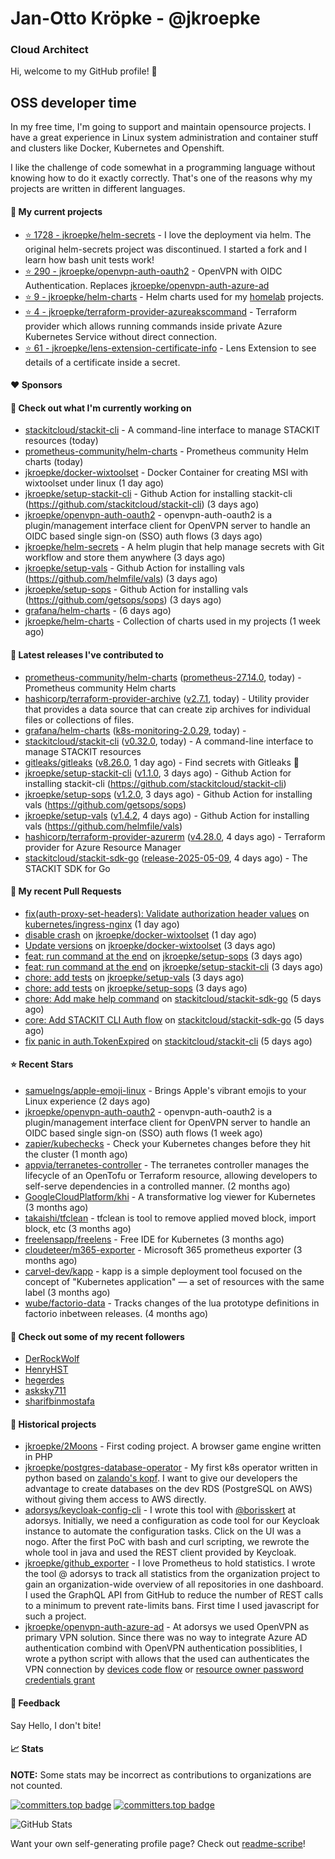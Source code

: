 # Jan-Otto Kröpke - @jkroepke
### Cloud Architect 

Hi, welcome to my GitHub profile! 👋

## OSS developer time
In my free time, I'm going to support and maintain opensource projects. I have a great experience in Linux system administration and container stuff and clusters like Docker, Kubernetes and Openshift.

I like the challenge of code somewhat in a programming language without knowing how to do it exactly correctly. That's one of the reasons why my projects are written in different languages.

#### 🌱 My current projects
- [⭐️ 1728 - jkroepke/helm-secrets](https://github.com/jkroepke/helm-secrets) - I love the deployment via helm. The original helm-secrets project was discontinued. I started a fork and I learn how bash unit tests work!
- [⭐️ 290 - jkroepke/openvpn-auth-oauth2](https://github.com/jkroepke/openvpn-auth-oauth2) - OpenVPN with OIDC Authentication. Replaces  [jkroepke/openvpn-auth-azure-ad](https://github.com/jkroepke/openvpn-auth-azure-ad) 
- [⭐️ 9 - jkroepke/helm-charts](https://github.com/jkroepke/helm-charts) - Helm charts used for my [homelab](https://github.com/jkroepke/homelab) projects.
- [⭐️ 4 - jkroepke/terraform-provider-azureakscommand](https://github.com/jkroepke/terraform-provider-azureakscommand) - Terraform provider which allows running commands inside private Azure Kubernetes Service without direct connection.
- [⭐️ 61 - jkroepke/lens-extension-certificate-info](https://github.com/jkroepke/lens-extension-certificate-info) - Lens Extension to see details of a certificate inside a secret.

#### ❤️ Sponsors


#### 👷 Check out what I'm currently working on

- [stackitcloud/stackit-cli](https://github.com/stackitcloud/stackit-cli) - A command-line interface to manage STACKIT resources (today)
- [prometheus-community/helm-charts](https://github.com/prometheus-community/helm-charts) - Prometheus community Helm charts (today)
- [jkroepke/docker-wixtoolset](https://github.com/jkroepke/docker-wixtoolset) - Docker Container for creating MSI with wixtoolset under linux (1 day ago)
- [jkroepke/setup-stackit-cli](https://github.com/jkroepke/setup-stackit-cli) - Github Action for installing stackit-cli (https://github.com/stackitcloud/stackit-cli) (3 days ago)
- [jkroepke/openvpn-auth-oauth2](https://github.com/jkroepke/openvpn-auth-oauth2) - openvpn-auth-oauth2 is a plugin/management interface client for OpenVPN server to handle an OIDC based single sign-on (SSO) auth flows (3 days ago)
- [jkroepke/helm-secrets](https://github.com/jkroepke/helm-secrets) - A helm plugin that help manage secrets with Git workflow and store them anywhere (3 days ago)
- [jkroepke/setup-vals](https://github.com/jkroepke/setup-vals) - Github Action for installing vals (https://github.com/helmfile/vals) (3 days ago)
- [jkroepke/setup-sops](https://github.com/jkroepke/setup-sops) - Github Action for installing vals (https://github.com/getsops/sops) (3 days ago)
- [grafana/helm-charts](https://github.com/grafana/helm-charts) -  (6 days ago)
- [jkroepke/helm-charts](https://github.com/jkroepke/helm-charts) - Collection of charts used in my projects (1 week ago)

#### 🔭 Latest releases I've contributed to

- [prometheus-community/helm-charts](https://github.com/prometheus-community/helm-charts) ([prometheus-27.14.0](https://github.com/prometheus-community/helm-charts/releases/tag/prometheus-27.14.0), today) - Prometheus community Helm charts
- [hashicorp/terraform-provider-archive](https://github.com/hashicorp/terraform-provider-archive) ([v2.7.1](https://github.com/hashicorp/terraform-provider-archive/releases/tag/v2.7.1), today) - Utility provider that provides a data source that can create zip archives for individual files or collections of files.
- [grafana/helm-charts](https://github.com/grafana/helm-charts) ([k8s-monitoring-2.0.29](https://github.com/grafana/helm-charts/releases/tag/k8s-monitoring-2.0.29), today) - 
- [stackitcloud/stackit-cli](https://github.com/stackitcloud/stackit-cli) ([v0.32.0](https://github.com/stackitcloud/stackit-cli/releases/tag/v0.32.0), today) - A command-line interface to manage STACKIT resources
- [gitleaks/gitleaks](https://github.com/gitleaks/gitleaks) ([v8.26.0](https://github.com/gitleaks/gitleaks/releases/tag/v8.26.0), 1 day ago) - Find secrets with Gitleaks 🔑
- [jkroepke/setup-stackit-cli](https://github.com/jkroepke/setup-stackit-cli) ([v1.1.0](https://github.com/jkroepke/setup-stackit-cli/releases/tag/v1.1.0), 3 days ago) - Github Action for installing stackit-cli (https://github.com/stackitcloud/stackit-cli)
- [jkroepke/setup-sops](https://github.com/jkroepke/setup-sops) ([v1.2.0](https://github.com/jkroepke/setup-sops/releases/tag/v1.2.0), 3 days ago) - Github Action for installing vals (https://github.com/getsops/sops)
- [jkroepke/setup-vals](https://github.com/jkroepke/setup-vals) ([v1.4.2](https://github.com/jkroepke/setup-vals/releases/tag/v1.4.2), 4 days ago) - Github Action for installing vals (https://github.com/helmfile/vals)
- [hashicorp/terraform-provider-azurerm](https://github.com/hashicorp/terraform-provider-azurerm) ([v4.28.0](https://github.com/hashicorp/terraform-provider-azurerm/releases/tag/v4.28.0), 4 days ago) - Terraform provider for Azure Resource Manager
- [stackitcloud/stackit-sdk-go](https://github.com/stackitcloud/stackit-sdk-go) ([release-2025-05-09](https://github.com/stackitcloud/stackit-sdk-go/releases/tag/release-2025-05-09), 4 days ago) - The STACKIT SDK for Go

#### 🔨 My recent Pull Requests

- [fix(auth-proxy-set-headers): Validate authorization header values](https://github.com/kubernetes/ingress-nginx/pull/13371) on [kubernetes/ingress-nginx](https://github.com/kubernetes/ingress-nginx) (1 day ago)
- [disable crash](https://github.com/jkroepke/docker-wixtoolset/pull/8) on [jkroepke/docker-wixtoolset](https://github.com/jkroepke/docker-wixtoolset) (1 day ago)
- [Update versions](https://github.com/jkroepke/docker-wixtoolset/pull/7) on [jkroepke/docker-wixtoolset](https://github.com/jkroepke/docker-wixtoolset) (3 days ago)
- [feat: run command at the end](https://github.com/jkroepke/setup-sops/pull/24) on [jkroepke/setup-sops](https://github.com/jkroepke/setup-sops) (3 days ago)
- [feat: run command at the end](https://github.com/jkroepke/setup-stackit-cli/pull/16) on [jkroepke/setup-stackit-cli](https://github.com/jkroepke/setup-stackit-cli) (3 days ago)
- [chore: add tests](https://github.com/jkroepke/setup-vals/pull/123) on [jkroepke/setup-vals](https://github.com/jkroepke/setup-vals) (3 days ago)
- [chore: add tests](https://github.com/jkroepke/setup-sops/pull/23) on [jkroepke/setup-sops](https://github.com/jkroepke/setup-sops) (3 days ago)
- [chore: Add make help command](https://github.com/stackitcloud/stackit-sdk-go/pull/2180) on [stackitcloud/stackit-sdk-go](https://github.com/stackitcloud/stackit-sdk-go) (5 days ago)
- [core: Add STACKIT CLI Auth flow](https://github.com/stackitcloud/stackit-sdk-go/pull/2179) on [stackitcloud/stackit-sdk-go](https://github.com/stackitcloud/stackit-sdk-go) (5 days ago)
- [fix panic in auth.TokenExpired](https://github.com/stackitcloud/stackit-cli/pull/736) on [stackitcloud/stackit-cli](https://github.com/stackitcloud/stackit-cli) (5 days ago)

#### ⭐ Recent Stars

- [samuelngs/apple-emoji-linux](https://github.com/samuelngs/apple-emoji-linux) - Brings Apple's vibrant emojis to your Linux experience (2 days ago)
- [jkroepke/openvpn-auth-oauth2](https://github.com/jkroepke/openvpn-auth-oauth2) - openvpn-auth-oauth2 is a plugin/management interface client for OpenVPN server to handle an OIDC based single sign-on (SSO) auth flows (1 week ago)
- [zapier/kubechecks](https://github.com/zapier/kubechecks) - Check your Kubernetes changes before they hit the cluster (1 month ago)
- [appvia/terranetes-controller](https://github.com/appvia/terranetes-controller) - The terranetes controller manages the lifecycle of an OpenTofu or Terraform resource, allowing developers to self-serve dependencies in a controlled manner. (2 months ago)
- [GoogleCloudPlatform/khi](https://github.com/GoogleCloudPlatform/khi) - A transformative log viewer for Kubernetes (3 months ago)
- [takaishi/tfclean](https://github.com/takaishi/tfclean) - tfclean is tool to remove applied moved block, import block, etc (3 months ago)
- [freelensapp/freelens](https://github.com/freelensapp/freelens) - Free IDE for Kubernetes (3 months ago)
- [cloudeteer/m365-exporter](https://github.com/cloudeteer/m365-exporter) - Microsoft 365 prometheus exporter (3 months ago)
- [carvel-dev/kapp](https://github.com/carvel-dev/kapp) - kapp is a simple deployment tool focused on the concept of "Kubernetes application" — a set of resources with the same label (3 months ago)
- [wube/factorio-data](https://github.com/wube/factorio-data) - Tracks changes of the lua prototype definitions in factorio inbetween releases. (4 months ago)

#### 👯 Check out some of my recent followers

- [DerRockWolf](https://github.com/DerRockWolf)
- [HenryHST](https://github.com/HenryHST)
- [hegerdes](https://github.com/hegerdes)
- [asksky711](https://github.com/asksky711)
- [sharifbinmostafa](https://github.com/sharifbinmostafa)

#### 📜 Historical projects
- [jkroepke/2Moons](https://github.com/jkroepke/2Moons) - First coding project. A browser game engine written in PHP
- [jkroepke/postgres-database-operator](https://github.com/jkroepke/postgres-database-operator) - My first k8s operator written in python based on [zalando's kopf](https://github.com/zalando-incubator/kopf). I want to give our developers the advantage to create databases on the dev RDS (PostgreSQL on AWS) without giving them access to AWS directly.
- [adorsys/keycloak-config-cli](https://github.com/adorsys/keycloak-config-cli) - I wrote this tool with [@borisskert](https://github.com/borisskert) at adorsys. Initially, we need a configuration as code tool for our Keycloak instance to automate the configuration tasks. Click on the UI was a nogo. After the first PoC with bash and curl scripting, we rewrote the whole tool in java and used the REST client provided by Keycloak.
- [jkroepke/github_exporter](https://github.com/jkroepke/github_exporter) - I love Prometheus to hold statistics. I wrote the tool @ adorsys to track all statistics from the organization project to gain an organization-wide overview of all repositories in one dashboard. I used the GraphQL API from GitHub to reduce the number of REST calls to a minimum to prevent rate-limits bans. First time I used javascript for such a project.
- [jkroepke/openvpn-auth-azure-ad](https://github.com/jkroepke/openvpn-auth-azure-ad) - At adorsys we used OpenVPN as primary VPN solution. Since there was no way to integrate Azure AD authentication combind with OpenVPN authentication possiblities, I wrote a python script with allows that the used can authenticates the VPN connection by [devices code flow](https://docs.microsoft.com/en-us/azure/active-directory/develop/v2-oauth2-device-code) or [resource owner password credentials grant](https://docs.microsoft.com/en-us/azure/active-directory/develop/v2-oauth-ropc)

#### 💬 Feedback

Say Hello, I don't bite!

#### 📈 Stats

**NOTE:** Some stats may be incorrect as contributions to organizations
are not counted.

[![committers.top badge](https://user-badge.committers.top/germany/jkroepke.svg)](https://user-badge.committers.top/germany/jkroepke)
[![committers.top badge](https://user-badge.committers.top/germany_public/jkroepke.svg)](https://user-badge.committers.top/germany_public/jkroepke)

![GitHub Stats](https://github-readme-stats.vercel.app/api?username=jkroepke&count_private=false&theme=tokyonight&show_icons=true)

Want your own self-generating profile page? Check out [readme-scribe](https://github.com/muesli/readme-scribe)!
